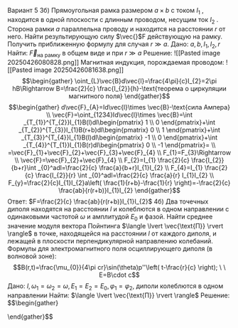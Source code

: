 Вариант 5
3б) Прямоугольная рамка размером $a \times b$ с током $I_{1}$ , находится в одной плоскости с длинным проводом, несущим ток $I_{2}$ . Сторона рамки $a$ параллельна проводу и находится на расстоянии $r$ от него. Найти результирующую силу $\vec{}$F действующую на рамку. Получить приближенную формулу для случая $r \gg a$.
Дано:
$a,b,I_{1},I_{2},r$
Найти:
$\vec{F}_{\text{на рамку}}$ в общем виде и при $r\gg a$
Решение:
![[Pasted image 20250426080828.png]]
Магнитная индукция, порождаемая проводом:
![[Pasted image 20250426081638.png]]
$$\begin{gather}
\oint_{L}\vec{B}d\vec{l}=\frac{4\pi}{c}I_{2}=2\pi hB\Rightarrow B=\frac{2}{c} \frac{I_{2}}{h}-\text{теорема о циркуляции магнитного поля}
\end{gather}$$
$$\begin{gather}
d\vec{F}_{A}=Id\vec{l}\times \vec{B}-\text{сила Ампера} \\
\vec{F}=\oint_{1234}Id\vec{l}\times \vec{B}=\int _{T_{1}}^{T_{2}}I_{1}B(l)dl\begin{pmatrix}
1 \\
0
\end{pmatrix}+\int _{T_{2}}^{T_{3}}I_{1}B(r+b)dl\begin{pmatrix}
0 \\
1
\end{pmatrix}+\int _{T_{3}}^{T_{4}}I_{1}B(l)dl\begin{pmatrix}
-1 \\
0
\end{pmatrix}+\int _{T_{4}}^{T_{1}}I_{1}B(r)dl\begin{pmatrix}
0 \\
-1
\end{pmatrix}= \\
=\vec{F}_{1}+\vec{F}_{2}+\vec{F}_{3}+\vec{F}_{4} \\
F_{1}=F_{3}\Rightarrow  \\
\vec{F}=\vec{F}_{2}+\vec{F}_{4} \\
F_{2}=I_{1} \frac{2}{c} \frac{I_{2}}{b+r}\int _{0}^adl=\frac{2}{c} \frac{a}{b+r}I_{1}I_{2} \\
F_{4}=I_{1} \frac{2}{c} \frac{I_{2}}{r} \int _{0}^adl=\frac{2}{c} \frac{a}{r} I_{1}I_{2} \\
F_{y}=\frac{2}{c}I_{1}I_{2}a\left( \frac{1}{r+b}-\frac{1}{r} \right)=-\frac{2}{c} \frac{ab}{r(r+b)}I_{1}I_{2}
\end{gather}$$
Ответ: $F=\frac{2}{c} \frac{ab}{r(r+b)}I_{1}I_{2}$
4б) Два точечных диполя находятся на расстоянии $l$ и колеблются в одном направлении с одинаковыми частотой $\omega$ и амплитудой $E_{0}$ и фазой. Найти среднее значение модуля вектора Пойнтинга $\langle \lvert \vec{\text{П}} \rvert \rangle$ в точке, находящейся на расстоянии $l$ от каждого диполя, и лежащей в плоскости перпендикулярной направлению колебаний. Формулы для электромагнитного поля осциллирующего диполя (в волновой зоне):
$$B(r,t)=\frac{\mu_{0}}{4\pi cr}\sin(\theta)p''\left( t-\frac{r}{c} \right); \ \ E=B\cdot c$$
Дано:
$l,\omega_{1}=\omega_{2}=\omega,E_{1}=E_{2}=E_{0},\varphi_{1}=\varphi_{2}$, диполи колеблются в одном направлении
Найти:
$\langle \lvert \vec{\text{П}} \rvert \rangle$
Решение:
$$\begin{gather}

\end{gather}$$